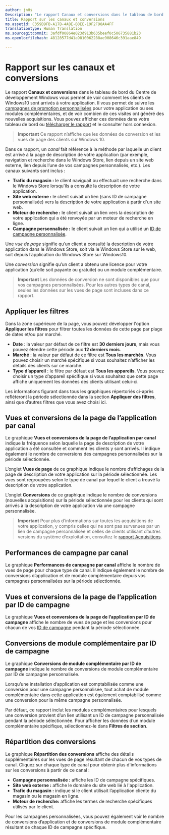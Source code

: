 ```yaml
---
author: jnHs
Description: "Le rapport Canaux et conversions dans le tableau de bord du Centre de développement Windows vous permet de voir comment les clients de Windows 10 sont arrivés à votre application."
title: Rapport sur les canaux et conversions
ms.assetid: C359B9FB-A17B-4A8E-B8EE-19F2F98AA4FF
translationtype: Human Translation
ms.sourcegitcommit: 3afdf00864e023d913b635beef0c506735881b23
ms.openlocfilehash: 48128577d41a9810062288ae908646c391aae849

---
```


# Rapport sur les canaux et conversions


Le rapport **Canaux et conversions** dans le tableau de bord du Centre de développement Windows vous permet de voir comment les clients de Windows10 sont arrivés à votre application. Il vous permet de suivre les [campagnes de promotion personnalisées](create-a-custom-app-promotion-campaign.md) pour votre application ou ses modules complémentaires, et de voir combien de ces visites ont généré des nouvelles acquisitions. Vous pouvez afficher ces données dans votre tableau de bord ou [télécharger le rapport](download-analytic-reports.md) et le consulter hors connexion.

> **Important** Ce rapport n’affiche que les données de conversion et les vues de page des clients sur Windows 10.

 

Dans ce rapport, un *canal* fait référence à la méthode par laquelle un client est arrivé à la page de description de votre application (par exemple, navigation et recherche dans le Windows Store, lien depuis un site web externe, lien depuis l’une de vos campagnes personnalisés, etc.). Les canaux suivants sont inclus :

-   **Trafic du magasin :** le client naviguait ou effectuait une recherche dans le Windows Store lorsqu'ils a consulté la description de votre application.
-   **Site web externe :** le client suivait un lien (sans ID de campagne personnalisée) vers la description de votre application à partir d'un site web.
-   **Moteur de recherche :** le client suivait un lien vers la description de votre application qui a été renvoyée par un moteur de recherche en ligne.
-   **Campagne personnalisée :** le client suivait un lien qui a utilisé un [ID de campagne personnalisée](create-a-custom-app-promotion-campaign.md).

Une *vue de page* signifie qu’un client a consulté la description de votre application dans le Windows Store, soit via le Windows Store sur le web, soit depuis l’application du Windows Store sur Windows10.

Une *conversion* signifie qu’un client a obtenu une licence pour votre application (qu’elle soit payante ou gratuite) ou un module complémentaire.

> **Important** Les données de conversion ne sont disponibles que pour vos campagnes personnalisées. Pour les autres types de canal, seules les données sur les vues de page sont incluses dans ce rapport.

 

## Appliquer les filtres


Dans la zone supérieure de la page, vous pouvez développer l'option **Appliquer les filtres** pour filtrer toutes les données de cette page par plage de dates et/ou par marché.

-   **Date** : la valeur par défaut de ce filtre est **30 derniers jours**, mais vous pouvez étendre cette période aux **12 derniers mois**.
-   **Marché** : la valeur par défaut de ce filtre est **Tous les marchés**. Vous pouvez choisir un marché spécifique si vous souhaitez n’afficher les détails des clients sur ce marché.
-   **Type d’appareil** : le filtre par défaut est **Tous les appareils**. Vous pouvez choisir un type d’appareil spécifique si vous souhaitez que cette page affiche uniquement les données des clients utilisant celui-ci.

Les informations figurant dans tous les graphiques répertoriés ci-après refléteront la période sélectionnée dans la section **Appliquer des filtres**, ainsi que d’autres filtres que vous avez choisi ici.

## Vues et conversions de la page de l’application par canal


Le graphique **Vues et conversions de la page de l’application par canal** indique la fréquence selon laquelle la page de description de votre application a été consultée et comment les clients y sont arrivés. Il indique également le nombre de conversions des campagnes personnalisées sur la période sélectionnée.

L’onglet **Vues de page** de ce graphique indique le nombre d’affichages de la page de description de votre application sur la période sélectionnée. Les vues sont regroupées selon le type de canal par lequel le client a trouvé la description de votre application.

L’onglet **Conversions** de ce graphique indique le nombre de conversions (nouvelles acquisitions) sur la période sélectionnée pour les clients qui sont arrivés à la description de votre application via une campagne personnalisée.

> **Important** Pour plus d’informations sur toutes les acquisitions de votre application, y compris celles qui ne sont pas survenues par un lien de campagne personnalisée et celles de clients utilisant d’autres versions du système d’exploitation, consultez le [rapport Acquisitions](acquisitions-report.md).

 

## Performances de campagne par canal


Le graphique **Performances de campagne par canal** affiche le nombre de vues de page pour chaque type de canal. Il indique également le nombre de conversions d’application et de module complémentaire depuis vos campagnes personnalisées sur la période sélectionnée.

## Vues et conversions de la page de l’application par ID de campagne


Le graphique **Vues et conversions de la page de l’application par ID de campagne** affiche le nombre de vues de page et les conversions pour chacun de vos [ID de campagne](create-a-custom-app-promotion-campaign.md) pendant la période sélectionnée.

##  Conversions de module complémentaire par ID de campagne


Le graphique **Conversions de module complémentaire par ID de campagne** indique le nombre de conversions de module complémentaire par ID de campagne personnalisée.

Lorsqu’une installation d’application est comptabilisée comme une conversion pour une campagne personnalisée, tout achat de module complémentaire dans cette application est également comptabilisé comme une conversion pour la même campagne personnalisée.

Par défaut, ce rapport inclut les modules complémentaires pour lesquels une conversion provient d’un lien utilisant un ID de campagne personnalisée pendant la période sélectionnée. Pour afficher les données d’un module complémentaire spécifique, sélectionnez-le dans **Filtres de section**.

## Répartition des conversions


Le graphique **Répartition des conversions** affiche des détails supplémentaires sur les vues de page résultant de chacun de vos types de canal. Cliquez sur chaque type de canal pour obtenir plus d'informations sur les conversions à partir de ce canal :

-   **Campagne personnalisée :** affiche les ID de campagne spécifiques.
-   **Site web externe :** affiche le domaine du site web lié à l'application.
-   **Trafic du magasin :** indique si le client utilisait l’application cliente du magasin ou le magasin en ligne.
-   **Moteur de recherche:** affiche les termes de recherche spécifiques utilisés par le client.

Pour les campagnes personnalisées, vous pouvez également voir le nombre de conversions d’application et de conversions de module complémentaire résultant de chaque ID de campagne spécifique.

 

 







<!--HONumber=Aug16_HO3-->


